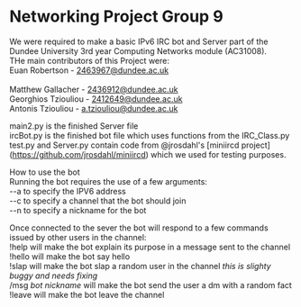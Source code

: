 # Networking Project Group 9


We were required to make a basic IPv6 IRC bot and Server part of the Dundee University 3rd year Computing Networks module (AC31008). <br />
THe main contributors of this Project were: <br />
Euan Robertson - 2463967@dundee.ac.uk <br />                 
Matthew Gallacher - 2436912@dundee.ac.uk <br />
Georghios Tziouliou - 2412649@dundee.ac.uk <br />
Antonis Tziouliou - a.tziouliou@dundee.ac.uk <br />


main2.py is the finished Server file <br />
ircBot.py is the finished bot file which uses functions from the IRC_Class.py <br />
test.py and Server.py contain code from @jrosdahl's [miniircd project] (https://github.com/jrosdahl/miniircd) which we used for testing purposes. <br />

How to use the bot <br />
Running the bot requires the use of a few arguments: <br />
--a to specify the IPV6 address <br />
--c to specify a channel that the bot should join <br />
--n to specify a nickname for the bot <br />

Once connected to the sever the bot will respond to a few commands issued by other users in the channel: <br />
!help will make the bot explain its purpose in a message sent to the channel <br />
!hello will make the bot say hello <br />
!slap will make the bot slap a random user in the channel *this is slighty buggy and needs fixing* <br />
/msg *bot nickname* will make the bot send the user a dm with a random fact
!leave will make the bot leave the channel <br />
